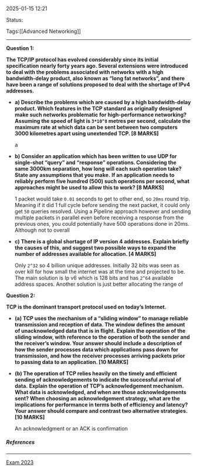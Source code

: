 2025-01-15 12:21

Status:

Tags:[[Advanced Networking]]

---
**Question 1:**

**The TCP/IP protocol has evolved considerably since its initial specification nearly forty years ago. Several extensions were introduced to deal with the problems associated with networks with a high bandwidth-delay product, also known as “long fat networks”, and there have been a range of solutions proposed to deal with the shortage of IPv4 addresses.**

- **a) Describe the problems which are caused by a high bandwidth-delay product. Which features in the TCP standard as originally designed make such networks problematic for high-performance networking?** 
  **Assuming the speed of light is `3*10^8` metres per second, calculate the maximum rate at which data can be sent between two computers 3000 kilometres apart using unextended TCP. [8 MARKS]**
  
  a
  
- **b) Consider an application which has been written to use UDP for single-shot “query” and “response” operations. Considering the same 3000km separation, how long will each such operation take? State any assumptions that you make.**
  **If an application needs to reliably perform five hundred (500) such operations per second, what approaches might be used to allow this to work? [8 MARKS]**
  
  1 packet would take `0.01` seconds to get to other end, so `20ms` round trip. Meaning if it did 1 full cycle before sending the next packet, it could only get `50` queries resolved. 
  Using a Pipeline approach however and sending multiple packets in parallel even before receiving a response from the previous ones, you could potentially have 500 operations done in 20ms. Although not to overall 
  
- **c) There is a global shortage of IP version 4 addresses. Explain briefly the causes of this, and suggest two possible ways to expand the number of addresses available for allocation. [4 MARKS]**
  
  Only `2^32` so 4 billion unique addresses. Initially 32 bits was seen as over kill for how small the internet was at the time and projected to be. The main solution is Ip v6 which is 128 bits and has `2^64` available address spaces. Another solution is just better allocating the range of 

**Question 2:**

**TCP is the dominant transport protocol used on today’s Internet.**

- **(a) TCP uses the mechanism of a “sliding window” to manage reliable transmission and reception of data. The window defines the amount of unacknowledged data that is in flight.**
  **Explain the operation of the sliding window, with reference to the operation of both the sender and the receiver’s window. Your answer should include a description of how the sender processes data which applications pass down for transmission, and how the receiver processes arriving packets prior to passing data to an application. [10 MARKS]**
  
  
  

- **(b) The operation of TCP relies heavily on the timely and efficient sending of acknowledgements to indicate the successful arrival of data.** 
  **Explain the operation of TCP’s acknowledgement mechanism. What data is acknowledged, and when are those acknowledgements sent? When choosing an acknowledgement strategy, what are the implications for performance in terms both of efficiency and latency? Your answer should compare and contrast two alternative strategies. [10 MARKS]**
  
  An acknowledgment or an ACK is confirmation  
  





##### References
----
[Exam 2023](file:///C:/Users/Asus/Documents/School/Final_Year/Advanced_Networking/Exam_Papers/LHM%20Advanced%20Networking%202022-23.pdf)